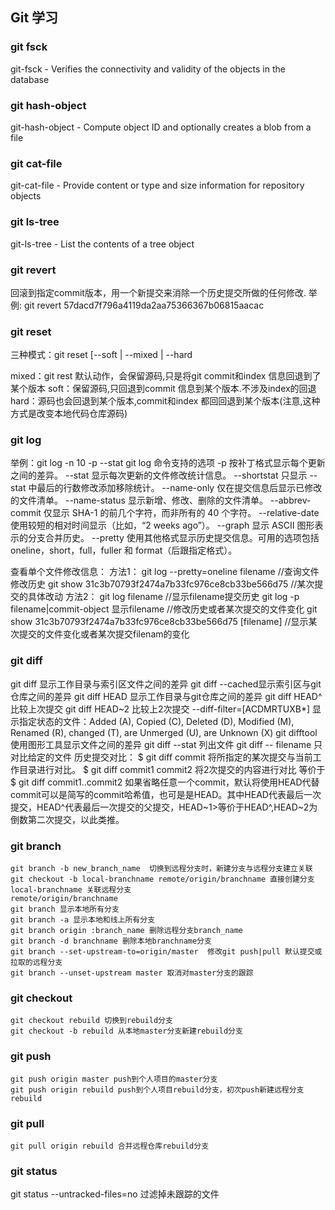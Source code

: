## Git 学习

### git fsck
git-fsck - Verifies the connectivity and validity of the objects in the database

### git hash-object
git-hash-object - Compute object ID and optionally creates a blob from a file

### git cat-file
git-cat-file - Provide content or type and size information for repository objects

### git ls-tree
git-ls-tree - List the contents of a tree object


### git revert
回滚到指定commit版本，用一个新提交来消除一个历史提交所做的任何修改.
举例:
git revert 57dacd7f796a4119da2aa75366367b06815aacac

### git reset
三种模式：git reset [--soft | --mixed | --hard

mixed：git rest 默认动作，会保留源码,只是将git commit和index 信息回退到了某个版本
soft：保留源码,只回退到commit 信息到某个版本.不涉及index的回退
hard：源码也会回退到某个版本,commit和index 都回回退到某个版本(注意,这种方式是改变本地代码仓库源码)

### git log
举例：git log -n 10 -p --stat
git log 命令支持的选项
-p 按补丁格式显示每个更新之间的差异。
--stat 显示每次更新的文件修改统计信息。
--shortstat 只显示 --stat 中最后的行数修改添加移除统计。
--name-only 仅在提交信息后显示已修改的文件清单。
--name-status 显示新增、修改、删除的文件清单。
--abbrev-commit 仅显示 SHA-1 的前几个字符，而非所有的 40 个字符。
--relative-date 使用较短的相对时间显示（比如，“2 weeks ago”）。
--graph 显示 ASCII 图形表示的分支合并历史。
--pretty 使用其他格式显示历史提交信息。可用的选项包括 oneline，short，full，fuller 和 format（后跟指定格式）。

查看单个文件修改信息：
方法1：
git log --pretty=oneline filename //查询文件修改历史
git show 31c3b70793f2474a7b33fc976ce8cb33be566d75  //某次提交的具体改动
方法2：
git log filename //显示filename提交历史
git log -p filename|commit-object 显示filename  //修改历史或者某次提交的文件变化
git show 31c3b70793f2474a7b33fc976ce8cb33be566d75 [filename] //显示某次提交的文件变化或者某次提交filenam的变化


### git diff
git diff  显示工作目录与索引区文件之间的差异
git diff --cached显示索引区与git仓库之间的差异
git diff HEAD   显示工作目录与git仓库之间的差异
   git diff HEAD^  比较上次提交
   git diff HEAD~2 比较上2次提交
--diff-filter=[ACDMRTUXB*]
   显示指定状态的文件：Added (A), Copied (C), Deleted (D), Modified (M), Renamed (R), changed (T), are Unmerged (U), are Unknown (X)
git difftool    使用图形工具显示文件之间的差异
git diff --stat 列出文件
git diff -- filename    只对比给定的文件
历史提交对比：
$ git diff commit       将所指定的某次提交与当前工作目录进行对比。
$ git diff commit1 commit2 将2次提交的内容进行对比
等价于
$ git diff commit1..commit2 如果省略任意一个commit，默认将使用HEAD代替
commit可以是简写的commit哈希值，也可是是HEAD。其中HEAD代表最后一次提交，HEAD^代表最后一次提交的父提交，HEAD~1>等价于HEAD^,HEAD~2为倒数第二次提交，以此类推。


### git branch
    git branch -b new_branch_name  切换到远程分支时，新建分支与远程分支建立关联
    git checkout -b local-branchname remote/origin/branchname 直接创建分支local-branchname 关联远程分支
    remote/origin/branchname
    git branch 显示本地所有分支
    git branch -a 显示本地和线上所有分支
    git branch origin :branch_name 删除远程分支branch_name
    git branch -d branchname 删除本地branchname分支
    git branch --set-upstream-to=origin/master  修改git push|pull 默认提交或拉取的远程分支
    git branch --unset-upstream master 取消对master分支的跟踪

### git checkout
    git checkout rebuild 切换到rebuild分支
    git checkout -b rebuild 从本地master分支新建rebuild分支

### git push
    git push origin master push到个人项目的master分支
    git push origin rebuild push到个人项目rebuild分支，初次push新建远程分支rebuild

### git pull
    git pull origin rebuild 合并远程仓库rebuild分支

### git status
git status --untracked-files=no 过滤掉未跟踪的文件
